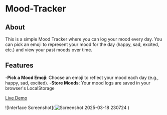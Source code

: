 # Mood-Tracker

## About

This is a simple Mood Tracker where you can log your mood every day. You can pick an emoji to represent your mood for the day (happy, sad, excited, etc.) and view your past moods over time.

## Features
-**Pick a Mood Emoji**: Choose an emoji to reflect your mood each day (e.g., happy, sad, excited).
-**Store Moods**: Your mood logs are saved in your browser's LocalStorage

[Live Demo](https://mood-tracker-lovat.vercel.app)

![Interface Screenshot](![Screenshot 2025-03-18 230724](https://github.com/user-attachments/assets/a0e4d4be-c2d3-4f2f-b4f1-b01b5278ff79)
)

